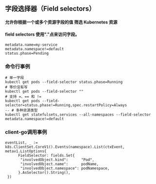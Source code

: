 ## 字段选择器（Field selectors）
#### 允许你根据一个或多个资源字段的值 筛选 Kubernetes 资源
#### field selectors 使用"."点来访问字段。
```bigquery
metadata.name=my-service
metadata.namespace!=default
status.phase=Pending
```

### 命令行事例
```bigquery
# 单一字段
kubectl get pods --field-selector status.phase=Running
# 等价没有写
kubectl get pods --field-selector ""
# 支持 =、== 和 !=
kubectl get pods --field-selector=status.phase!=Running,spec.restartPolicy=Always
-- # 多种资源类型
kubectl get statefulsets,services --all-namespaces --field-selector metadata.namespace!=default
```

### client-go调用事例
```bigquery
eventList, _ := k8s.ClientSet.CoreV1().Events(namespace).List(ctxEvent, metav1.ListOptions{
	  FieldSelector: fields.Set{
	   "involvedObject.kind":      "Pod",
	   "involvedObject.name":      podName,
	   "involvedObject.namespace": podNamespace,
	  }.AsSelector().String(),
 })
```